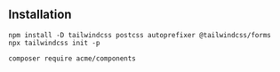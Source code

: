 ## Installation

~~~
npm install -D tailwindcss postcss autoprefixer @tailwindcss/forms
npx tailwindcss init -p

composer require acme/components
~~~
